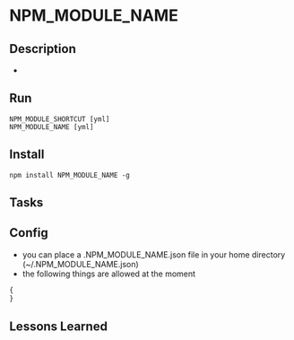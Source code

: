 # NPM_MODULE_NAME

## Description
*

## Run
```
NPM_MODULE_SHORTCUT [yml]
NPM_MODULE_NAME [yml]
```

## Install

```
npm install NPM_MODULE_NAME -g
```

## Tasks

## Config
* you can place a .NPM_MODULE_NAME.json file in your home directory (~/.NPM_MODULE_NAME.json)
* the following things are allowed at the moment
```javascript
{
}
```

## Lessons Learned
